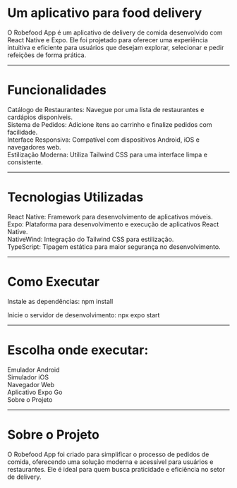 # Um aplicativo para food delivery
O Robefood App é um aplicativo de delivery de comida desenvolvido com React Native e Expo. Ele foi projetado para oferecer uma experiência intuitiva e eficiente para usuários que desejam explorar, selecionar e pedir refeições de forma prática.

---

# Funcionalidades

Catálogo de Restaurantes: Navegue por uma lista de restaurantes e cardápios disponíveis. <br>
Sistema de Pedidos: Adicione itens ao carrinho e finalize pedidos com facilidade. <br>
Interface Responsiva: Compatível com dispositivos Android, iOS e navegadores web. <br>
Estilização Moderna: Utiliza Tailwind CSS para uma interface limpa e consistente. <br>

---

# Tecnologias Utilizadas

React Native: Framework para desenvolvimento de aplicativos móveis. <br>
Expo: Plataforma para desenvolvimento e execução de aplicativos React Native. <br>
NativeWind: Integração do Tailwind CSS para estilização. <br>
TypeScript: Tipagem estática para maior segurança no desenvolvimento. <br>

---

# Como Executar

Instale as dependências:
   npm install

Inicie o servidor de desenvolvimento:
   npx expo start

---

# Escolha onde executar:

Emulador Android <br>
Simulador iOS <br>
Navegador Web <br>
Aplicativo Expo Go <br>
Sobre o Projeto

---

# Sobre o Projeto

O Robefood App foi criado para simplificar o processo de pedidos de comida, oferecendo uma solução moderna e acessível para usuários e restaurantes. Ele é ideal para quem busca praticidade e eficiência no setor de delivery.

